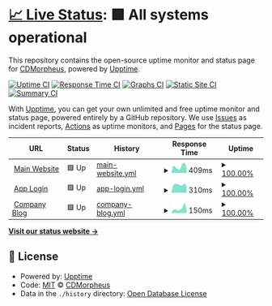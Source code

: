 # [📈 Live Status](https://CDMorpheus.github.io/cyber-dive-upptime): <!--live status--> **🟩 All systems operational**

This repository contains the open-source uptime monitor and status page for [CDMorpheus](https://CDMorpheus.github.io/cyber-dive-upptime), powered by [Upptime](https://github.com/upptime/upptime).

[![Uptime CI](https://github.com/CDMorpheus/cyber-dive-upptime/workflows/Uptime%20CI/badge.svg)](https://github.com/CDMorpheus/cyber-dive-upptime/actions?query=workflow%3A%22Uptime+CI%22)
[![Response Time CI](https://github.com/CDMorpheus/cyber-dive-upptime/workflows/Response%20Time%20CI/badge.svg)](https://github.com/CDMorpheus/cyber-dive-upptime/actions?query=workflow%3A%22Response+Time+CI%22)
[![Graphs CI](https://github.com/CDMorpheus/cyber-dive-upptime/workflows/Graphs%20CI/badge.svg)](https://github.com/CDMorpheus/cyber-dive-upptime/actions?query=workflow%3A%22Graphs+CI%22)
[![Static Site CI](https://github.com/CDMorpheus/cyber-dive-upptime/workflows/Static%20Site%20CI/badge.svg)](https://github.com/CDMorpheus/cyber-dive-upptime/actions?query=workflow%3A%22Static+Site+CI%22)
[![Summary CI](https://github.com/CDMorpheus/cyber-dive-upptime/workflows/Summary%20CI/badge.svg)](https://github.com/CDMorpheus/cyber-dive-upptime/actions?query=workflow%3A%22Summary+CI%22)

With [Upptime](https://upptime.js.org), you can get your own unlimited and free uptime monitor and status page, powered entirely by a GitHub repository. We use [Issues](https://github.com/CDMorpheus/cyber-dive-upptime/issues) as incident reports, [Actions](https://github.com/CDMorpheus/cyber-dive-upptime/actions) as uptime monitors, and [Pages](https://CDMorpheus.github.io/cyber-dive-upptime) for the status page.

<!--start: status pages-->
<!-- This summary is generated by Upptime (https://github.com/upptime/upptime) -->
<!-- Do not edit this manually, your changes will be overwritten -->
<!-- prettier-ignore -->
| URL | Status | History | Response Time | Uptime |
| --- | ------ | ------- | ------------- | ------ |
| <img alt="" src="https://icons.duckduckgo.com/ip3/www.cyberdive.co.ico" height="13"> [Main Website](https://www.cyberdive.co) | 🟩 Up | [main-website.yml](https://github.com/CDMorpheus/cyber-dive-upptime/commits/HEAD/history/main-website.yml) | <details><summary><img alt="Response time graph" src="./graphs/main-website/response-time-week.png" height="20"> 409ms</summary><br><a href="https://CDMorpheus.github.io/cyber-dive-upptime/history/main-website"><img alt="Response time 408" src="https://img.shields.io/endpoint?url=https%3A%2F%2Fraw.githubusercontent.com%2FCDMorpheus%2Fcyber-dive-upptime%2FHEAD%2Fapi%2Fmain-website%2Fresponse-time.json"></a><br><a href="https://CDMorpheus.github.io/cyber-dive-upptime/history/main-website"><img alt="24-hour response time 675" src="https://img.shields.io/endpoint?url=https%3A%2F%2Fraw.githubusercontent.com%2FCDMorpheus%2Fcyber-dive-upptime%2FHEAD%2Fapi%2Fmain-website%2Fresponse-time-day.json"></a><br><a href="https://CDMorpheus.github.io/cyber-dive-upptime/history/main-website"><img alt="7-day response time 409" src="https://img.shields.io/endpoint?url=https%3A%2F%2Fraw.githubusercontent.com%2FCDMorpheus%2Fcyber-dive-upptime%2FHEAD%2Fapi%2Fmain-website%2Fresponse-time-week.json"></a><br><a href="https://CDMorpheus.github.io/cyber-dive-upptime/history/main-website"><img alt="30-day response time 481" src="https://img.shields.io/endpoint?url=https%3A%2F%2Fraw.githubusercontent.com%2FCDMorpheus%2Fcyber-dive-upptime%2FHEAD%2Fapi%2Fmain-website%2Fresponse-time-month.json"></a><br><a href="https://CDMorpheus.github.io/cyber-dive-upptime/history/main-website"><img alt="1-year response time 472" src="https://img.shields.io/endpoint?url=https%3A%2F%2Fraw.githubusercontent.com%2FCDMorpheus%2Fcyber-dive-upptime%2FHEAD%2Fapi%2Fmain-website%2Fresponse-time-year.json"></a></details> | <details><summary><a href="https://CDMorpheus.github.io/cyber-dive-upptime/history/main-website">100.00%</a></summary><a href="https://CDMorpheus.github.io/cyber-dive-upptime/history/main-website"><img alt="All-time uptime 99.46%" src="https://img.shields.io/endpoint?url=https%3A%2F%2Fraw.githubusercontent.com%2FCDMorpheus%2Fcyber-dive-upptime%2FHEAD%2Fapi%2Fmain-website%2Fuptime.json"></a><br><a href="https://CDMorpheus.github.io/cyber-dive-upptime/history/main-website"><img alt="24-hour uptime 100.00%" src="https://img.shields.io/endpoint?url=https%3A%2F%2Fraw.githubusercontent.com%2FCDMorpheus%2Fcyber-dive-upptime%2FHEAD%2Fapi%2Fmain-website%2Fuptime-day.json"></a><br><a href="https://CDMorpheus.github.io/cyber-dive-upptime/history/main-website"><img alt="7-day uptime 100.00%" src="https://img.shields.io/endpoint?url=https%3A%2F%2Fraw.githubusercontent.com%2FCDMorpheus%2Fcyber-dive-upptime%2FHEAD%2Fapi%2Fmain-website%2Fuptime-week.json"></a><br><a href="https://CDMorpheus.github.io/cyber-dive-upptime/history/main-website"><img alt="30-day uptime 100.00%" src="https://img.shields.io/endpoint?url=https%3A%2F%2Fraw.githubusercontent.com%2FCDMorpheus%2Fcyber-dive-upptime%2FHEAD%2Fapi%2Fmain-website%2Fuptime-month.json"></a><br><a href="https://CDMorpheus.github.io/cyber-dive-upptime/history/main-website"><img alt="1-year uptime 98.63%" src="https://img.shields.io/endpoint?url=https%3A%2F%2Fraw.githubusercontent.com%2FCDMorpheus%2Fcyber-dive-upptime%2FHEAD%2Fapi%2Fmain-website%2Fuptime-year.json"></a></details>
| <img alt="" src="https://icons.duckduckgo.com/ip3/app.cyberdive.co.ico" height="13"> [App Login](https://app.cyberdive.co) | 🟩 Up | [app-login.yml](https://github.com/CDMorpheus/cyber-dive-upptime/commits/HEAD/history/app-login.yml) | <details><summary><img alt="Response time graph" src="./graphs/app-login/response-time-week.png" height="20"> 310ms</summary><br><a href="https://CDMorpheus.github.io/cyber-dive-upptime/history/app-login"><img alt="Response time 266" src="https://img.shields.io/endpoint?url=https%3A%2F%2Fraw.githubusercontent.com%2FCDMorpheus%2Fcyber-dive-upptime%2FHEAD%2Fapi%2Fapp-login%2Fresponse-time.json"></a><br><a href="https://CDMorpheus.github.io/cyber-dive-upptime/history/app-login"><img alt="24-hour response time 301" src="https://img.shields.io/endpoint?url=https%3A%2F%2Fraw.githubusercontent.com%2FCDMorpheus%2Fcyber-dive-upptime%2FHEAD%2Fapi%2Fapp-login%2Fresponse-time-day.json"></a><br><a href="https://CDMorpheus.github.io/cyber-dive-upptime/history/app-login"><img alt="7-day response time 310" src="https://img.shields.io/endpoint?url=https%3A%2F%2Fraw.githubusercontent.com%2FCDMorpheus%2Fcyber-dive-upptime%2FHEAD%2Fapi%2Fapp-login%2Fresponse-time-week.json"></a><br><a href="https://CDMorpheus.github.io/cyber-dive-upptime/history/app-login"><img alt="30-day response time 276" src="https://img.shields.io/endpoint?url=https%3A%2F%2Fraw.githubusercontent.com%2FCDMorpheus%2Fcyber-dive-upptime%2FHEAD%2Fapi%2Fapp-login%2Fresponse-time-month.json"></a><br><a href="https://CDMorpheus.github.io/cyber-dive-upptime/history/app-login"><img alt="1-year response time 245" src="https://img.shields.io/endpoint?url=https%3A%2F%2Fraw.githubusercontent.com%2FCDMorpheus%2Fcyber-dive-upptime%2FHEAD%2Fapi%2Fapp-login%2Fresponse-time-year.json"></a></details> | <details><summary><a href="https://CDMorpheus.github.io/cyber-dive-upptime/history/app-login">100.00%</a></summary><a href="https://CDMorpheus.github.io/cyber-dive-upptime/history/app-login"><img alt="All-time uptime 100.00%" src="https://img.shields.io/endpoint?url=https%3A%2F%2Fraw.githubusercontent.com%2FCDMorpheus%2Fcyber-dive-upptime%2FHEAD%2Fapi%2Fapp-login%2Fuptime.json"></a><br><a href="https://CDMorpheus.github.io/cyber-dive-upptime/history/app-login"><img alt="24-hour uptime 100.00%" src="https://img.shields.io/endpoint?url=https%3A%2F%2Fraw.githubusercontent.com%2FCDMorpheus%2Fcyber-dive-upptime%2FHEAD%2Fapi%2Fapp-login%2Fuptime-day.json"></a><br><a href="https://CDMorpheus.github.io/cyber-dive-upptime/history/app-login"><img alt="7-day uptime 100.00%" src="https://img.shields.io/endpoint?url=https%3A%2F%2Fraw.githubusercontent.com%2FCDMorpheus%2Fcyber-dive-upptime%2FHEAD%2Fapi%2Fapp-login%2Fuptime-week.json"></a><br><a href="https://CDMorpheus.github.io/cyber-dive-upptime/history/app-login"><img alt="30-day uptime 100.00%" src="https://img.shields.io/endpoint?url=https%3A%2F%2Fraw.githubusercontent.com%2FCDMorpheus%2Fcyber-dive-upptime%2FHEAD%2Fapi%2Fapp-login%2Fuptime-month.json"></a><br><a href="https://CDMorpheus.github.io/cyber-dive-upptime/history/app-login"><img alt="1-year uptime 100.00%" src="https://img.shields.io/endpoint?url=https%3A%2F%2Fraw.githubusercontent.com%2FCDMorpheus%2Fcyber-dive-upptime%2FHEAD%2Fapi%2Fapp-login%2Fuptime-year.json"></a></details>
| <img alt="" src="https://icons.duckduckgo.com/ip3/www.cyberdive.co.ico" height="13"> [Company Blog](https://www.cyberdive.co/blog) | 🟩 Up | [company-blog.yml](https://github.com/CDMorpheus/cyber-dive-upptime/commits/HEAD/history/company-blog.yml) | <details><summary><img alt="Response time graph" src="./graphs/company-blog/response-time-week.png" height="20"> 150ms</summary><br><a href="https://CDMorpheus.github.io/cyber-dive-upptime/history/company-blog"><img alt="Response time 175" src="https://img.shields.io/endpoint?url=https%3A%2F%2Fraw.githubusercontent.com%2FCDMorpheus%2Fcyber-dive-upptime%2FHEAD%2Fapi%2Fcompany-blog%2Fresponse-time.json"></a><br><a href="https://CDMorpheus.github.io/cyber-dive-upptime/history/company-blog"><img alt="24-hour response time 136" src="https://img.shields.io/endpoint?url=https%3A%2F%2Fraw.githubusercontent.com%2FCDMorpheus%2Fcyber-dive-upptime%2FHEAD%2Fapi%2Fcompany-blog%2Fresponse-time-day.json"></a><br><a href="https://CDMorpheus.github.io/cyber-dive-upptime/history/company-blog"><img alt="7-day response time 150" src="https://img.shields.io/endpoint?url=https%3A%2F%2Fraw.githubusercontent.com%2FCDMorpheus%2Fcyber-dive-upptime%2FHEAD%2Fapi%2Fcompany-blog%2Fresponse-time-week.json"></a><br><a href="https://CDMorpheus.github.io/cyber-dive-upptime/history/company-blog"><img alt="30-day response time 144" src="https://img.shields.io/endpoint?url=https%3A%2F%2Fraw.githubusercontent.com%2FCDMorpheus%2Fcyber-dive-upptime%2FHEAD%2Fapi%2Fcompany-blog%2Fresponse-time-month.json"></a><br><a href="https://CDMorpheus.github.io/cyber-dive-upptime/history/company-blog"><img alt="1-year response time 172" src="https://img.shields.io/endpoint?url=https%3A%2F%2Fraw.githubusercontent.com%2FCDMorpheus%2Fcyber-dive-upptime%2FHEAD%2Fapi%2Fcompany-blog%2Fresponse-time-year.json"></a></details> | <details><summary><a href="https://CDMorpheus.github.io/cyber-dive-upptime/history/company-blog">100.00%</a></summary><a href="https://CDMorpheus.github.io/cyber-dive-upptime/history/company-blog"><img alt="All-time uptime 100.00%" src="https://img.shields.io/endpoint?url=https%3A%2F%2Fraw.githubusercontent.com%2FCDMorpheus%2Fcyber-dive-upptime%2FHEAD%2Fapi%2Fcompany-blog%2Fuptime.json"></a><br><a href="https://CDMorpheus.github.io/cyber-dive-upptime/history/company-blog"><img alt="24-hour uptime 100.00%" src="https://img.shields.io/endpoint?url=https%3A%2F%2Fraw.githubusercontent.com%2FCDMorpheus%2Fcyber-dive-upptime%2FHEAD%2Fapi%2Fcompany-blog%2Fuptime-day.json"></a><br><a href="https://CDMorpheus.github.io/cyber-dive-upptime/history/company-blog"><img alt="7-day uptime 100.00%" src="https://img.shields.io/endpoint?url=https%3A%2F%2Fraw.githubusercontent.com%2FCDMorpheus%2Fcyber-dive-upptime%2FHEAD%2Fapi%2Fcompany-blog%2Fuptime-week.json"></a><br><a href="https://CDMorpheus.github.io/cyber-dive-upptime/history/company-blog"><img alt="30-day uptime 100.00%" src="https://img.shields.io/endpoint?url=https%3A%2F%2Fraw.githubusercontent.com%2FCDMorpheus%2Fcyber-dive-upptime%2FHEAD%2Fapi%2Fcompany-blog%2Fuptime-month.json"></a><br><a href="https://CDMorpheus.github.io/cyber-dive-upptime/history/company-blog"><img alt="1-year uptime 99.99%" src="https://img.shields.io/endpoint?url=https%3A%2F%2Fraw.githubusercontent.com%2FCDMorpheus%2Fcyber-dive-upptime%2FHEAD%2Fapi%2Fcompany-blog%2Fuptime-year.json"></a></details>

<!--end: status pages-->

[**Visit our status website →**](https://CDMorpheus.github.io/cyber-dive-upptime)

## 📄 License

- Powered by: [Upptime](https://github.com/upptime/upptime)
- Code: [MIT](./LICENSE) © [CDMorpheus](https://CDMorpheus.github.io/cyber-dive-upptime)
- Data in the `./history` directory: [Open Database License](https://opendatacommons.org/licenses/odbl/1-0/)
